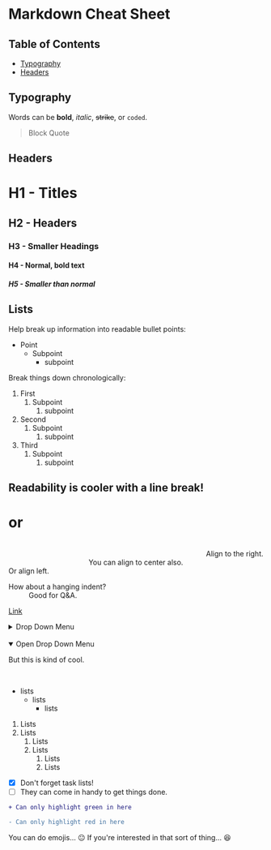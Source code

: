 # Markdown Cheat Sheet

## Table of Contents
- [Typography](#typography)
- [Headers](#headers) 

## Typography
Words can be **bold**, *italic*, <del>strike</del>, or `coded`. 

> Block Quote
## Headers
# H1 - Titles
## H2 - Headers
### H3 - Smaller Headings
#### H4 - Normal, bold text
##### H5 - Smaller than normal

## Lists
Help break up information into readable bullet points:
- Point
  - Subpoint
    - subpoint

Break things down chronologically: 
1. First
    1. Subpoint
        1. subpoint
2. Second
    1. Subpoint
        1. subpoint
3. Third
    1. Subpoint
        1. subpoint

Readability is cooler with a line break!
------------
or
============= 

</br>

<div align="right">Align to the right.</div>
<div align="center">You can align to center also.</div>
<div align="left">Or align left.</div>

<dl>
  <dt>How about a hanging indent?</dt>
  <dd>Good for Q&A.</dd>
</dl>

[Link](linkdotcom)

<details> <summary>Drop Down Menu</summary>

Nothing in here matters.
</details>
</br>
<details open> <summary>Open Drop Down Menu</summary>

But this is kind of cool. 
</details>
</br>

- lists
  - lists
    - lists
1. Lists
2. Lists
    1. Lists
    2. Lists
        1. Lists
        2. Lists
- [x] Don't forget task lists! 
- [ ] They can come in handy to get things done. 

```diff
+ Can only highlight green in here

- Can only highlight red in here
```

You can do emojis... :neutral_face: If you're interested in that sort of thing... :laughing: 
 

